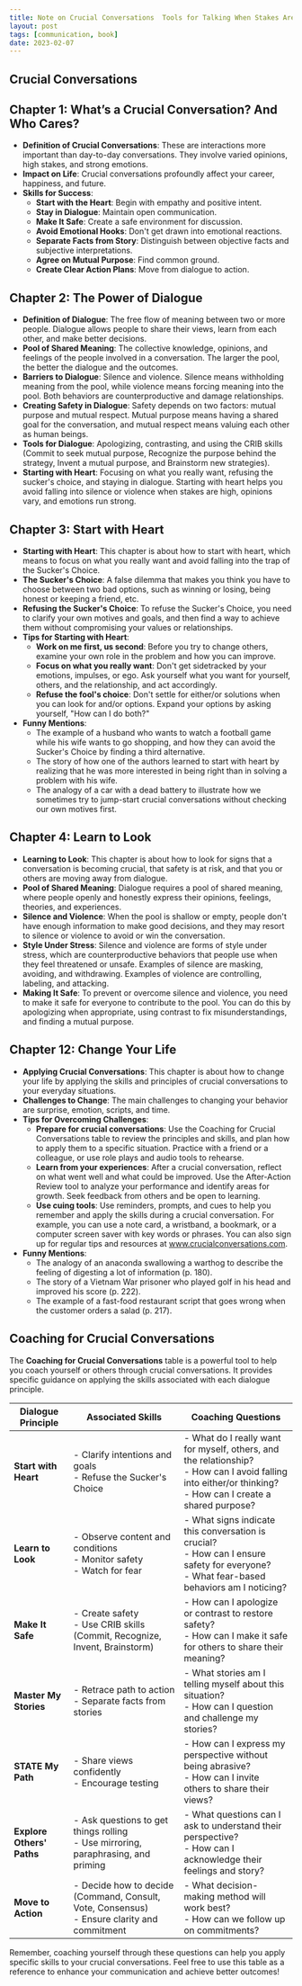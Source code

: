 ```yaml
---
title: Note on Crucial Conversations  Tools for Talking When Stakes Are High
layout: post
tags: [communication, book]
date: 2023-02-07
---
```

## Crucial Conversations
 
## Chapter 1: What’s a Crucial Conversation? And Who Cares?
- **Definition of Crucial Conversations**: These are interactions more important than day-to-day conversations. They involve varied opinions, high stakes, and strong emotions.
- **Impact on Life**: Crucial conversations profoundly affect your career, happiness, and future.
- **Skills for Success**:
   - **Start with the Heart**: Begin with empathy and positive intent.
   - **Stay in Dialogue**: Maintain open communication.
   - **Make It Safe**: Create a safe environment for discussion.
   - **Avoid Emotional Hooks**: Don't get drawn into emotional reactions.
   - **Separate Facts from Story**: Distinguish between objective facts and subjective interpretations.
   - **Agree on Mutual Purpose**: Find common ground.
   - **Create Clear Action Plans**: Move from dialogue to action.

## Chapter 2: The Power of Dialogue
- **Definition of Dialogue**: The free flow of meaning between two or more people. Dialogue allows people to share their views, learn from each other, and make better decisions.
- **Pool of Shared Meaning**: The collective knowledge, opinions, and feelings of the people involved in a conversation. The larger the pool, the better the dialogue and the outcomes.
- **Barriers to Dialogue**: Silence and violence. Silence means withholding meaning from the pool, while violence means forcing meaning into the pool. Both behaviors are counterproductive and damage relationships.
- **Creating Safety in Dialogue**: Safety depends on two factors: mutual purpose and mutual respect. Mutual purpose means having a shared goal for the conversation, and mutual respect means valuing each other as human beings.
- **Tools for Dialogue**: Apologizing, contrasting, and using the CRIB skills (Commit to seek mutual purpose, Recognize the purpose behind the strategy, Invent a mutual purpose, and Brainstorm new strategies).
- **Starting with Heart**: Focusing on what you really want, refusing the sucker's choice, and staying in dialogue. Starting with heart helps you avoid falling into silence or violence when stakes are high, opinions vary, and emotions run strong.

## Chapter 3: Start with Heart
- **Starting with Heart**: This chapter is about how to start with heart, which means to focus on what you really want and avoid falling into the trap of the Sucker's Choice.
- **The Sucker's Choice**: A false dilemma that makes you think you have to choose between two bad options, such as winning or losing, being honest or keeping a friend, etc.
- **Refusing the Sucker's Choice**: To refuse the Sucker's Choice, you need to clarify your own motives and goals, and then find a way to achieve them without compromising your values or relationships.
- **Tips for Starting with Heart**:
  - **Work on me first, us second**: Before you try to change others, examine your own role in the problem and how you can improve.
  - **Focus on what you really want**: Don't get sidetracked by your emotions, impulses, or ego. Ask yourself what you want for yourself, others, and the relationship, and act accordingly.
  - **Refuse the fool's choice**: Don't settle for either/or solutions when you can look for and/or options. Expand your options by asking yourself, "How can I do both?"
- **Funny Mentions**:
  - The example of a husband who wants to watch a football game while his wife wants to go shopping, and how they can avoid the Sucker's Choice by finding a third alternative.
  - The story of how one of the authors learned to start with heart by realizing that he was more interested in being right than in solving a problem with his wife.
  - The analogy of a car with a dead battery to illustrate how we sometimes try to jump-start crucial conversations without checking our own motives first.
## Chapter 4: Learn to Look

- **Learning to Look**: This chapter is about how to look for signs that a conversation is becoming crucial, that safety is at risk, and that you or others are moving away from dialogue.
- **Pool of Shared Meaning**: Dialogue requires a pool of shared meaning, where people openly and honestly express their opinions, feelings, theories, and experiences.
- **Silence and Violence**: When the pool is shallow or empty, people don't have enough information to make good decisions, and they may resort to silence or violence to avoid or win the conversation.
- **Style Under Stress**: Silence and violence are forms of style under stress, which are counterproductive behaviors that people use when they feel threatened or unsafe. Examples of silence are masking, avoiding, and withdrawing. Examples of violence are controlling, labeling, and attacking.
- **Making It Safe**: To prevent or overcome silence and violence, you need to make it safe for everyone to contribute to the pool. You can do this by apologizing when appropriate, using contrast to fix misunderstandings, and finding a mutual purpose.

## Chapter 12: Change Your Life

- **Applying Crucial Conversations**: This chapter is about how to change your life by applying the skills and principles of crucial conversations to your everyday situations.
- **Challenges to Change**: The main challenges to changing your behavior are surprise, emotion, scripts, and time.
- **Tips for Overcoming Challenges**:
  - **Prepare for crucial conversations**: Use the Coaching for Crucial Conversations table to review the principles and skills, and plan how to apply them to a specific situation. Practice with a friend or a colleague, or use role plays and audio tools to rehearse.
  - **Learn from your experiences**: After a crucial conversation, reflect on what went well and what could be improved. Use the After-Action Review tool to analyze your performance and identify areas for growth. Seek feedback from others and be open to learning.
  - **Use cuing tools**: Use reminders, prompts, and cues to help you remember and apply the skills during a crucial conversation. For example, you can use a note card, a wristband, a bookmark, or a computer screen saver with key words or phrases. You can also sign up for regular tips and resources at www.crucialconversations.com.
- **Funny Mentions**:
  - The analogy of an anaconda swallowing a warthog to describe the feeling of digesting a lot of information (p. 180).
  - The story of a Vietnam War prisoner who played golf in his head and improved his score (p. 222).
  - The example of a fast-food restaurant script that goes wrong when the customer orders a salad (p. 217).

## Coaching for Crucial Conversations

The **Coaching for Crucial Conversations** table is a powerful tool to help you coach yourself or others through crucial conversations. It provides specific guidance on applying the skills associated with each dialogue principle.

| **Dialogue Principle** | **Associated Skills** | **Coaching Questions** |
|------------------------|------------------------|------------------------|
| **Start with Heart**   | - Clarify intentions and goals<br>- Refuse the Sucker's Choice | - What do I really want for myself, others, and the relationship?<br>- How can I avoid falling into either/or thinking?<br>- How can I create a shared purpose? |
| **Learn to Look**      | - Observe content and conditions<br>- Monitor safety<br>- Watch for fear | - What signs indicate this conversation is crucial?<br>- How can I ensure safety for everyone?<br>- What fear-based behaviors am I noticing? |
| **Make It Safe**       | - Create safety<br>- Use CRIB skills (Commit, Recognize, Invent, Brainstorm) | - How can I apologize or contrast to restore safety?<br>- How can I make it safe for others to share their meaning? |
| **Master My Stories**  | - Retrace path to action<br>- Separate facts from stories | - What stories am I telling myself about this situation?<br>- How can I question and challenge my stories? |
| **STATE My Path**      | - Share views confidently<br>- Encourage testing | - How can I express my perspective without being abrasive?<br>- How can I invite others to share their views? |
| **Explore Others' Paths** | - Ask questions to get things rolling<br>- Use mirroring, paraphrasing, and priming | - What questions can I ask to understand their perspective?<br>- How can I acknowledge their feelings and story? |
| **Move to Action**     | - Decide how to decide (Command, Consult, Vote, Consensus)<br>- Ensure clarity and commitment | - What decision-making method will work best?<br>- How can we follow up on commitments? |

Remember, coaching yourself through these questions can help you apply specific skills to your crucial conversations. Feel free to use this table as a reference to enhance your communication and achieve better outcomes!
